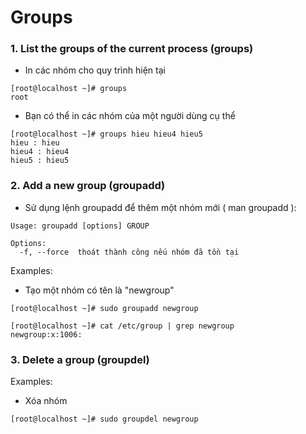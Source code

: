 #  Groups
### 1. List the groups of the current process (groups)
* In các nhóm cho quy trình hiện tại
```
[root@localhost ~]# groups
root
```
* Bạn có thể in các nhóm của một người dùng cụ thể
```
[root@localhost ~]# groups hieu hieu4 hieu5
hieu : hieu
hieu4 : hieu4
hieu5 : hieu5
```

### 2. Add a new group (groupadd)
* Sử dụng lệnh groupadd để thêm một nhóm mới ( man groupadd ):
```
Usage: groupadd [options] GROUP

Options:
  -f, --force  thoát thành công nếu nhóm đã tồn tại
```
Examples:
* Tạo một nhóm có tên là "newgroup"
```
[root@localhost ~]# sudo groupadd newgroup

[root@localhost ~]# cat /etc/group | grep newgroup
newgroup:x:1006:
```

### 3. Delete a group (groupdel)
Examples:
* Xóa nhóm 
```
[root@localhost ~]# sudo groupdel newgroup
```


